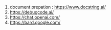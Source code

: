 1. document prepation : https://www.docstring.ai/
2. https://debugcode.ai/
3. https://chat.openai.com/
4. https://bard.google.com/

